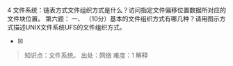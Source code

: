4
文件系统：链表方式文件组织方式是什么？访问指定文件偏移位置数据所对应的文件块位置。
    第六题：
    一、  （10分）基本的文件组织方式有哪几种？请用图示方式描述UNIX文件系统UFS的文件组织方式。
    
- [x]  

> 知识点：文件系统。
> 出处：网络
> 难度：1
> 解释
